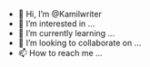 - 👋 Hi, I’m @Kamilwriter
- 👀 I’m interested in ...
- 🌱 I’m currently learning ...
- 💞️ I’m looking to collaborate on ...
- 📫 How to reach me ...

<!---
Kamilwriter/Kamilwriter is a ✨ special ✨ repository because its `README.md` (this file) appears on your GitHub profile.
You can click the Preview link to take a look at your changes.
--->
